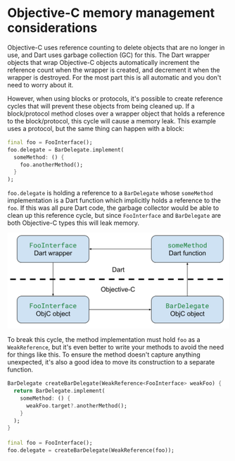 # Objective-C memory management considerations

Objective-C uses reference counting to delete objects that are no longer in
use, and Dart uses garbage collection (GC) for this. The Dart wrapper objects
that wrap Objective-C objects automatically increment the reference count
when the wrapper is created, and decrement it when the wrapper is destroyed.
For the most part this is all automatic and you don't need to worry about it.

However, when using blocks or protocols, it's possible to create reference
cycles that will prevent these objects from being cleaned up. If a
block/protocol method closes over a wrapper object that holds a reference
to the block/protocol, this cycle will cause a memory leak. This example
uses a protocol, but the same thing can happen with a block:

```dart
final foo = FooInterface();
foo.delegate = BarDelegate.implement(
  someMethod: () {
    foo.anotherMethod();
  }
);
```

`foo.delegate` is holding a reference to a `BarDelegate` whose
`someMethod` implementation is a Dart function which implicitly
holds a reference to the `foo`. If this was all pure Dart code, the
garbage collector would be able to clean up this reference cycle, but
since `FooInterface` and `BarDelegate` are both Objective-C types this will
leak memory.

![Objective-C/Dart reference cycle](objc_ref_cycle.svg "Objective-C/Dart reference cycle")

To break this cycle, the method implementation must hold `foo` as a
`WeakReference`, but it's even better to write your methods to avoid the
need for things like this. To ensure the method doesn't capture anything
unexpected, it's also a good idea to move its construction to a separate
function.

```dart
BarDelegate createBarDelegate(WeakReference<FooInterface> weakFoo) {
  return BarDelegate.implement(
    someMethod: () {
      weakFoo.target?.anotherMethod();
    }
  );
}

final foo = FooInterface();
foo.delegate = createBarDelegate(WeakReference(foo));
```
